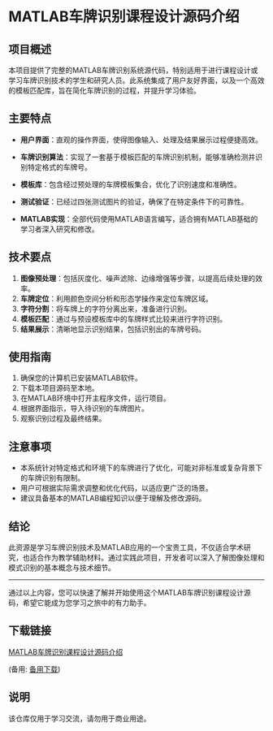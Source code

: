 # MATLAB车牌识别课程设计源码介绍

## 项目概述

本项目提供了完整的MATLAB车牌识别系统源代码，特别适用于进行课程设计或学习车牌识别技术的学生和研究人员。此系统集成了用户友好界面，以及一个高效的模板匹配库，旨在简化车牌识别的过程，并提升学习体验。

## 主要特点

- **用户界面**：直观的操作界面，使得图像输入、处理及结果展示过程便捷高效。
  
- **车牌识别算法**：实现了一套基于模板匹配的车牌识别机制，能够准确检测并识别特定格式的车牌号。

- **模板库**：包含经过预处理的车牌模板集合，优化了识别速度和准确性。

- **测试验证**：已经过四张测试图片的验证，确保了在特定条件下的可靠性。

- **MATLAB实现**：全部代码使用MATLAB语言编写，适合拥有MATLAB基础的学习者深入研究和修改。

## 技术要点

1. **图像预处理**：包括灰度化、噪声滤除、边缘增强等步骤，以提高后续处理的效率。
2. **车牌定位**：利用颜色空间分析和形态学操作来定位车牌区域。
3. **字符分割**：将车牌上的字符分离出来，准备进行识别。
4. **模板匹配**：通过与预设模板库中的车牌样式比较来进行字符识别。
5. **结果展示**：清晰地显示识别结果，包括识别出的车牌号码。

## 使用指南

1. 确保您的计算机已安装MATLAB软件。
2. 下载本项目源码至本地。
3. 在MATLAB环境中打开主程序文件，运行项目。
4. 根据界面指示，导入待识别的车牌图片。
5. 观察识别过程及最终结果。

## 注意事项

- 本系统针对特定格式和环境下的车牌进行了优化，可能对非标准或复杂背景下的车牌识别有限制。
- 用户可根据实际需求调整和优化代码，以适应更广泛的场景。
- 建议具备基本的MATLAB编程知识以便于理解及修改源码。

## 结论

此资源是学习车牌识别技术及MATLAB应用的一个宝贵工具，不仅适合学术研究，也适合作为教学辅助材料。通过实践此项目，开发者可以深入了解图像处理和模式识别的基本概念与技术细节。

---

通过以上内容，您可以快速了解并开始使用这个MATLAB车牌识别课程设计源码，希望它能成为您学习之旅中的有力助手。

## 下载链接
[MATLAB车牌识别课程设计源码介绍](https://pan.quark.cn/s/445cba728db7) 

(备用: [备用下载](https://pan.baidu.com/s/18P4ixnggWJyJtP3bu6O9mg?pwd=1234))

## 说明

该仓库仅用于学习交流，请勿用于商业用途。
